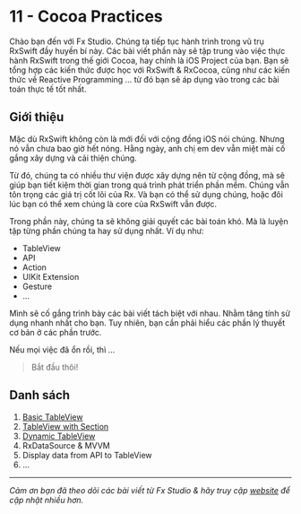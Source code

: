 # 11 - Cocoa Practices

Chào bạn đến với Fx Studio. Chúng ta tiếp tục hành trình trong vũ trụ RxSwift đầy huyền bí này. Các bài viết phần này sẽ tập trung vào việc thực hành RxSwift trong thế giới Cocoa, hay chính là iOS Project của bạn. Bạn sẽ tổng hợp các kiến thức được học với RxSwift & RxCocoa, cũng như các kiến thức về Reactive Programming ... từ đó bạn sẽ áp dụng vào trong các bài toán thực tế tốt nhất.

## Giới thiệu

Mặc dù RxSwift không còn là mới đối với cộng đồng iOS nói chúng. Nhưng nó vẫn chưa bao giờ hết nóng. Hằng ngày, anh chị em dev vẫn miệt mài cố gắng xây dựng và cải thiện chúng.

Từ đó, chúng ta có nhiều thư viện được xây dựng nên từ cộng đồng, mà sẽ giúp bạn tiết kiệm thời gian trong quá trình phát triển phần mềm. Chúng vẫn tôn trọng các giá trị cốt lõi của Rx. Và bạn có thể sử dụng chúng, hoặc đôi lúc bạn có thể xem chúng là core của RxSwift vẫn được.

Trong phần này, chúng ta sẽ không giải quyết các bài toán khó. Mà là luyện tập từng phần chúng ta hay sử dụng nhất. Ví dụ như:

* TableView
* API
* Action
* UIKit Extension
* Gesture
* ...

Mình sẽ cố gắng trình bày các bài viết tách biệt với nhau. Nhằm tăng tính sử dụng nhanh nhất cho bạn. Tuy nhiên, bạn cần phải hiểu các phần lý thuyết cơ bản ở các phần trước.

Nếu mọi việc đã ổn rồi, thì ...

> Bắt đầu thôi!

## Danh sách

1. [Basic TableView](./11_1_TableView_Basic.md)
2. [TableView with Section](./11_2_TableView_Sections.md)
3. [Dynamic TableView](./11_3_TableView_Dynamic.md)
4. RxDataSource & MVVM
5. Display data from API to TableView
6. ...

---

*Cảm ơn bạn đã theo dõi các bài viết từ Fx Studio & hãy truy cập [website](https://fxstudio.dev/) để cập nhật nhiều hơn.*